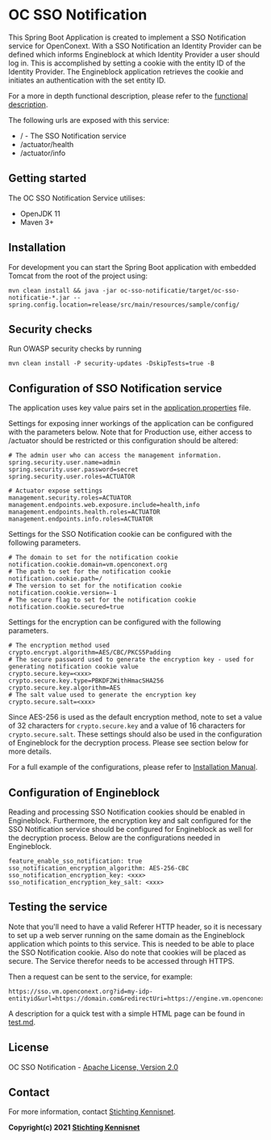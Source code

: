 # OC SSO Notification

This Spring Boot Application is created to implement a SSO Notification service for OpenConext.
With a SSO Notification an Identity Provider can be defined which informs Engineblock at which Identity Provider a user 
should log in. This is accomplished by setting a cookie with the entity ID of the Identity Provider. The Engineblock
application retrieves the cookie and initiates an authentication with the set entity ID.

For a more in depth functional description, please refer to the [functional description](release/src/site/markdown/docs/functional-description.md).

The following urls are exposed with this service:

- / - The SSO Notification service
- /actuator/health
- /actuator/info

## Getting started

The OC SSO Notification Service utilises:

- OpenJDK 11
- Maven 3+

## Installation

For development you can start the Spring Boot application with embedded Tomcat from the root of the project using:

    mvn clean install && java -jar oc-sso-notificatie/target/oc-sso-notificatie-*.jar --spring.config.location=release/src/main/resources/sample/config/

## Security checks

Run OWASP security checks by running

    mvn clean install -P security-updates -DskipTests=true -B

## Configuration of SSO Notification service

The application uses key value pairs set in the [application.properties](release/src/main/resources/sample/config/application.properties) 
file.

Settings for exposing inner workings of the application can be configured with the parameters below. Note that for 
Production use, either access to /actuator should be restricted or this configuration should be altered:

    # The admin user who can access the management information.
    spring.security.user.name=admin
    spring.security.user.password=secret
    spring.security.user.roles=ACTUATOR
     
    # Actuator expose settings
    management.security.roles=ACTUATOR
    management.endpoints.web.exposure.include=health,info
    management.endpoints.health.roles=ACTUATOR
    management.endpoints.info.roles=ACTUATOR

Settings for the SSO Notification cookie can be configured with the following parameters.

    # The domain to set for the notification cookie
    notification.cookie.domain=vm.openconext.org
    # The path to set for the notification cookie
    notification.cookie.path=/
    # The version to set for the notification cookie
    notification.cookie.version=-1
    # The secure flag to set for the notification cookie
    notification.cookie.secured=true

Settings for the encryption can be configured with the following parameters.

    # The encryption method used
    crypto.encrypt.algorithm=AES/CBC/PKCS5Padding
    # The secure password used to generate the encryption key - used for generating notification cookie value    
    crypto.secure.key=<xxx>
    crypto.secure.key.type=PBKDF2WithHmacSHA256
    crypto.secure.key.algorithm=AES
    # The salt value used to generate the encryption key
    crypto.secure.salt=<xxx>

Since AES-256 is used as the default encryption method, note to set a value of 32 characters for `crypto.secure.key` 
and a value of 16 characters for `crypto.secure.salt`. These settings should also be used in the configuration of 
Engineblock for the decryption process. Please see section below for more details.

For a full example of the configurations, please refer to [Installation Manual](release/src/site/markdown/docs/installation-manual.md).

## Configuration of Engineblock

Reading and processing SSO Notification cookies should be enabled in Engineblock. Furthermore, the encryption key
and salt configured for the SSO Notification service should be configured for Engineblock as well for the decryption
process. Below are the configurations needed in Engineblock.

    feature_enable_sso_notification: true
    sso_notification_encryption_algorithm: AES-256-CBC
    sso_notification_encryption_key: <xxx>
    sso_notification_encryption_key_salt: <xxx>

## Testing the service

Note that you'll need to have a valid Referer HTTP header, so it is necessary to set up a web server running on the 
same domain as the Engineblock application which points to this service. This is needed to be able to place the SSO 
Notification cookie. Also do note that cookies will be placed as secure. The Service therefor needs to be accessed 
through HTTPS.

Then a request can be sent to the service, for example:

    https://sso.vm.openconext.org?id=my-idp-entityid&url=https://domain.com&redirectUri=https://engine.vm.openconext.org

A description for a quick test with a simple HTML page can be found in [test.md](release/src/site/markdown/docs/test.md).

## License

OC SSO Notification - [Apache License, Version 2.0](LICENSE-2.0.txt)

## Contact
For more information, contact [Stichting Kennisnet](mailto:implementaties@kennisnet.nl).

**Copyright(c) 2021 [Stichting Kennisnet]**

[//]: # (These are reference links used in the body of this note)
   [Stichting Kennisnet]: <http://www.kennisnet.nl>
